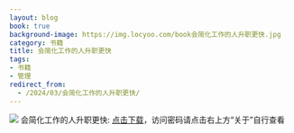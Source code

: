 ```yaml
---
layout: blog
book: true
background-image: https://img.locyoo.com/book会简化工作的人升职更快.jpg
category: 书籍
title: 会简化工作的人升职更快
tags:
- 书籍
- 管理
redirect_from:
  - /2024/03/会简化工作的人升职更快/
---
```

![](https://img.locyoo.com/book会简化工作的人升职更快.jpg)
会简化工作的人升职更快: <a name = "ref1" href="https://url18.ctfile.com/f/50983618-1357864367-774094?p=3619">点击下载</a>，访问密码请点击右上方“关于”自行查看